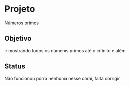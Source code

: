 # Projeto

Números primos

## Objetivo

ir mostrando todos os números primos até o infinito e além

## Status

Não funcionou porra nenhuma nesse carai, falta corrigir